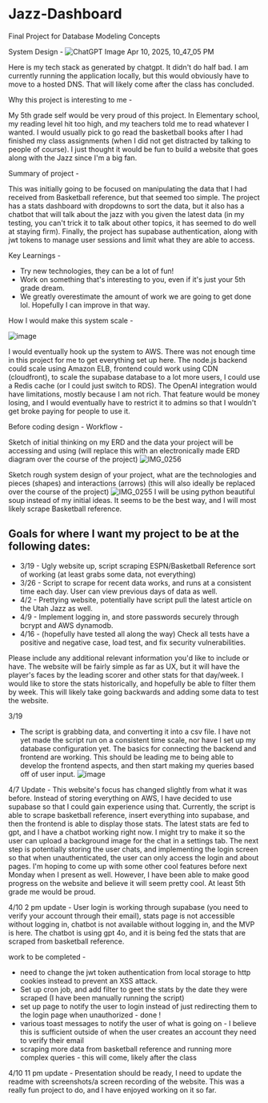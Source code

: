 # Jazz-Dashboard
Final Project for Database Modeling Concepts

System Design -
![ChatGPT Image Apr 10, 2025, 10_47_05 PM](https://github.com/user-attachments/assets/fa68dbd5-8755-429b-9983-d359f27289eb)

Here is my tech stack as generated by chatgpt. It didn't do half bad.
I am currently running the application locally, but this would obviously have to move to a hosted DNS. That will likely come after the class has concluded.

Why this project is interesting to me -

My 5th grade self would be very proud of this project. In Elementary school, my reading level hit too high, and my teachers told me to read whatever I wanted. I would usually pick to go read the basketball books after I had finished my class assignments (when I did not get distracted by talking to people of course). I just thought it would be fun to build a website that goes along with the Jazz since I'm a big fan.


Summary of project -

This was initially going to be focused on manipulating the data that I had received from Basketball reference, but that seemed too simple. The project has a stats dashboard with dropdowns to sort the data, but it also has a chatbot that will talk about the jazz with you given the latest data (in my testing, you can't trick it to talk about other topics, it has seemed to do well at staying firm). Finally, the project has supabase authentication, along with jwt tokens to manage user sessions and limit what they are able to access.

Key Learnings - 

 * Try new technologies, they can be a lot of fun!
 * Work on something that's interesting to you, even if it's just your 5th grade dream.
 * We greatly overestimate the amount of work we are going to get done lol. Hopefully I can improve in that way.


How I would make this system scale -

![image](https://github.com/user-attachments/assets/73608ba0-44bb-49f0-8063-406595f2e12a)


I would eventually hook up the system to AWS. There was not enough time in this project for me to get everything set up here. The node.js backend could scale using Amazon ELB, frontend could work using CDN (cloudfront), to scale the supabase database to a lot more users, I could use a Redis cache (or I could just switch to RDS). The OpenAI integration would have limitations, mostly because I am not rich. That feature would be money losing, and I would eventually have to restrict it to admins so that I wouldn't get broke paying for people to use it.












Before coding design -
Workflow -

Sketch of initial thinking on my ERD and the data your project will be accessing and using (will replace this with an electronically made ERD diagram over the course of the project)
![IMG_0256](https://github.com/user-attachments/assets/e5ad3afb-2b8a-4755-baa4-801d39a6304f)

Sketch rough system design of your project, what are the technologies and pieces (shapes) and interactions (arrows) (this will also ideally be replaced over the course of the project)
![IMG_0255](https://github.com/user-attachments/assets/adfef1a4-269f-466b-8f9d-81f74c836f09)
I will be using python beautiful soup instead of my initial ideas. It seems to be the best way, and I will most likely scrape Basketball reference.

## Goals for where I want my project to be at the following dates:
* 3/19 - Ugly website up, script scraping ESPN/Basketball Reference sort of working (at least grabs some data, not everything)
* 3/26 - Script to scrape for recent data works, and runs at a consistent time each day. User can view previous days of data as well.
* 4/2 - Prettying website, potentially have script pull the latest article on the Utah Jazz as well.
* 4/9 - Implement logging in, and store passwords securely through bcrypt and AWS dynamodb. 
* 4/16 - (hopefully have tested all along the way) Check all tests have a positive and negative case, load test, and fix security vulnerabilities.

Please include any additional relevant information you'd like to include or have. The website will be fairly simple as far as UX, but it will have the player's faces by the leading scorer and other stats for that day/week. I would like to store the stats historically, and hopefully be able to filter them by week. This will likely take going backwards and adding some data to test the website.

3/19 
* The script is grabbing data, and converting it into a csv file. I have not yet made the script run on a consistent time scale, nor have I set up my database configuration yet. The basics for connecting the backend and frontend are working. This should be leading me to being able to develop the frontend aspects, and then start making my queries based off of user input.
![image](https://github.com/user-attachments/assets/5e6518e1-7bc1-49e4-8e58-f7cc8d62594a)

4/7
Update - This website's focus has changed slightly from what it was before. Instead of storing everything on AWS, I have decided to use supabase so that I could gain experience using that. Currently, the script is able to scrape basketball reference, insert everything into supabase, and then the frontend is able to display those stats. The latest stats are fed to gpt, and I have a chatbot working right now. I might try to make it so the user can upload a background image for the chat in a settings tab. The next step is potentially storing the user chats, and implementing the login screen so that when unauthenticated, the user can only access the login and about pages. I'm hoping to come up with some other cool features before next Monday when I present as well. However, I have been able to make good progress on the website and believe it will seem pretty cool. At least 5th grade me would be proud.

4/10 
2 pm update - User login is working through supabase (you need to verify your account through their email), stats page is not accessible without logging in, chatbot is not available without logging in, and the MVP is here. The chatbot is using gpt 4o, and it is being fed the stats that are scraped from basketball reference.

work to be completed - 
* need to change the jwt token authentication from local storage to http cookies instead to prevent an XSS attack.
* Set up cron job, and add filter to geet the stats by the date they were scraped (I have been manually running the script)
* set up page to notify the user to login instead of just redirecting them to the login page when unauthorized - done !
* various toast messages to notify the user of what is going on - I believe this is sufficient outside of when the user creates an account they need to verify their email
* scraping more data from basketball reference and running more complex queries - this will come, likely after the class

4/10 
11 pm update - Presentation should be ready, I need to update the readme with screenshots/a screen recording of the website. This was a really fun project to do, and I have enjoyed working on it so far.
